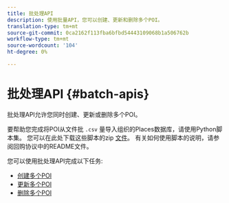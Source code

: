 ```yaml
---
title: 批处理API
description: 使用批量API，您可以创建、更新和删除多个POI。
translation-type: tm+mt
source-git-commit: 0ca2162f113fba6bfbd54443109068b1a506762b
workflow-type: tm+mt
source-wordcount: '104'
ht-degree: 0%

---
```



# 批处理API {#batch-apis}

批处理API允许您同时创建、更新或删除多个POI。

要帮助您完成将POI从文件批 `.csv` 量导入组织的Places数据库，请使用Python脚本集。 您可以在此处下载这些脚本的zip [文件](https://github.com/adobe/places-scripts)。 有关如何使用脚本的说明，请参阅回购协议中的README文件。

您可以使用批处理API完成以下任务:

* [创建多个POI](/help/web-service-api/api-usage/manage-pois/batch-apis/create-multiple-pois.md)
* [更新多个POI](/help/web-service-api/api-usage/manage-pois/batch-apis/update-multiple-pois.md)
* [删除多个POI](/help/web-service-api/api-usage/manage-pois/batch-apis/delete-multiple-pois.md)
